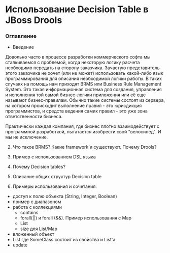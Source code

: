 # Использование Decision Table в JBoss Drools

### Оглавление
* Введение

Довольно часто в процессе разработки коммерческого софта мы сталкиваемся с проблемой, когда некоторую логику расчета 
необходимо передать на сторону заказчика. Зачастую представитель этого заказчика не хочет (или не может) использовать какой-либо язык
 программирования для описания необходимой логики работы. В таких случаях на помощь нам приходят BRMS или Business Rule 
 Management System. Это такая информационная система для создания, управления и исполнения той самой бизнес-логики приложения 
 или её еще называют бизнес-правилам. Обычно такие системы состоят из сервера, на котором происходит выполнение правил - 
 это юрисдикция программистов, и средств ведения самих правил - это уже зона ответственности бизнеса.
 
 Практически каждая компания, где бизнес плотно взаимодействует с программной разработкой, пытатается изобрести свой "велосипед".
И мы не исключение.   
  

2. Что такое BRMS? Какие framework'и существуют. Почему Drools?

3. Пример с использованием DSL языка

4. Почему Decision tables? 

5. Описание общих структур Decision table

6. Примеры использования и сочетания:
* доступ к полю объекта (String, Integer, Boolean)
* пример с диапазоном
* работа с коллекциями
    * contains
    * forall(||) и forall (&&). Пример использования с Map
    * List<SomeObject>
    * size для List/Map
* вложенный объект
* List<SomeClass> где SomeClass состоит из свойства и List'а
* update


